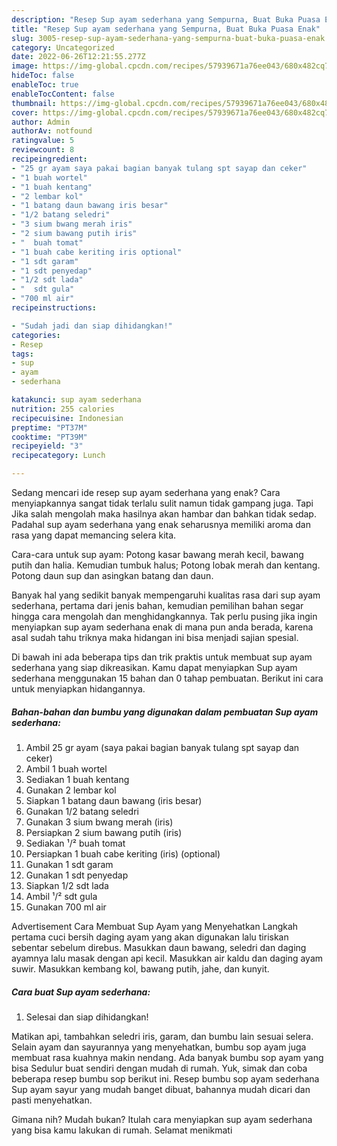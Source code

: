 ```yaml
---
description: "Resep Sup ayam sederhana yang Sempurna, Buat Buka Puasa Enak"
title: "Resep Sup ayam sederhana yang Sempurna, Buat Buka Puasa Enak"
slug: 3005-resep-sup-ayam-sederhana-yang-sempurna-buat-buka-puasa-enak
category: Uncategorized
date: 2022-06-26T12:21:55.277Z
image: https://img-global.cpcdn.com/recipes/57939671a76ee043/680x482cq70/sup-ayam-sederhana-foto-resep-utama.jpg
hideToc: false
enableToc: true
enableTocContent: false
thumbnail: https://img-global.cpcdn.com/recipes/57939671a76ee043/680x482cq70/sup-ayam-sederhana-foto-resep-utama.jpg
cover: https://img-global.cpcdn.com/recipes/57939671a76ee043/680x482cq70/sup-ayam-sederhana-foto-resep-utama.jpg
author: Admin
authorAv: notfound
ratingvalue: 5
reviewcount: 8
recipeingredient:
- "25 gr ayam saya pakai bagian banyak tulang spt sayap dan ceker"
- "1 buah wortel"
- "1 buah kentang"
- "2 lembar kol"
- "1 batang daun bawang iris besar"
- "1/2 batang seledri"
- "3 sium bwang merah iris"
- "2 sium bawang putih iris"
- "  buah tomat"
- "1 buah cabe keriting iris optional"
- "1 sdt garam"
- "1 sdt penyedap"
- "1/2 sdt lada"
- "  sdt gula"
- "700 ml air"
recipeinstructions:

- "Sudah jadi dan siap dihidangkan!"
categories:
- Resep
tags:
- sup
- ayam
- sederhana

katakunci: sup ayam sederhana 
nutrition: 255 calories
recipecuisine: Indonesian
preptime: "PT37M"
cooktime: "PT39M"
recipeyield: "3"
recipecategory: Lunch

---
```



Sedang mencari ide resep sup ayam sederhana yang enak? Cara menyiapkannya sangat tidak terlalu sulit namun tidak gampang juga. Tapi Jika salah mengolah maka hasilnya akan hambar dan bahkan tidak sedap. Padahal sup ayam sederhana yang enak seharusnya memiliki aroma dan rasa yang dapat memancing selera kita.


Cara-cara untuk sup ayam: Potong kasar bawang merah kecil, bawang putih dan halia. Kemudian tumbuk halus; Potong lobak merah dan kentang. Potong daun sup dan asingkan batang dan daun.

Banyak hal yang sedikit banyak mempengaruhi kualitas rasa dari sup ayam sederhana, pertama dari jenis bahan, kemudian pemilihan bahan segar hingga cara mengolah dan menghidangkannya. Tak perlu pusing jika ingin menyiapkan sup ayam sederhana enak di mana pun anda berada, karena asal sudah tahu triknya maka hidangan ini bisa menjadi sajian spesial.


Di bawah ini ada beberapa tips dan trik praktis untuk membuat sup ayam sederhana yang siap dikreasikan. Kamu dapat menyiapkan Sup ayam sederhana menggunakan 15 bahan dan 0 tahap pembuatan. Berikut ini cara untuk menyiapkan hidangannya.

<!--inarticleads1-->

##### Bahan-bahan dan bumbu yang digunakan dalam pembuatan Sup ayam sederhana:

1. Ambil 25 gr ayam (saya pakai bagian banyak tulang spt sayap dan ceker)
1. Ambil 1 buah wortel
1. Sediakan 1 buah kentang
1. Gunakan 2 lembar kol
1. Siapkan 1 batang daun bawang (iris besar)
1. Gunakan 1/2 batang seledri
1. Gunakan 3 sium bwang merah (iris)
1. Persiapkan 2 sium bawang putih (iris)
1. Sediakan  ¹/² buah tomat
1. Persiapkan 1 buah cabe keriting (iris) (optional)
1. Gunakan 1 sdt garam
1. Gunakan 1 sdt penyedap
1. Siapkan 1/2 sdt lada
1. Ambil  ¹/² sdt gula
1. Gunakan 700 ml air


Advertisement Cara Membuat Sup Ayam yang Menyehatkan Langkah pertama cuci bersih daging ayam yang akan digunakan lalu tiriskan sebentar sebelum direbus. Masukkan daun bawang, seledri dan daging ayamnya lalu masak dengan api kecil. Masukkan air kaldu dan daging ayam suwir. Masukkan kembang kol, bawang putih, jahe, dan kunyit. 

<!--inarticleads2-->

##### Cara buat Sup ayam sederhana:


1. Selesai dan siap dihidangkan!

Matikan api, tambahkan seledri iris, garam, dan bumbu lain sesuai selera. Selain ayam dan sayurannya yang menyehatkan, bumbu sop ayam juga membuat rasa kuahnya makin nendang. Ada banyak bumbu sop ayam yang bisa Sedulur buat sendiri dengan mudah di rumah. Yuk, simak dan coba beberapa resep bumbu sop berikut ini. Resep bumbu sop ayam sederhana Sup ayam sayur yang mudah banget dibuat, bahannya mudah dicari dan pasti menyehatkan. 

Gimana nih? Mudah bukan? Itulah cara menyiapkan sup ayam sederhana yang bisa kamu lakukan di rumah. Selamat menikmati
